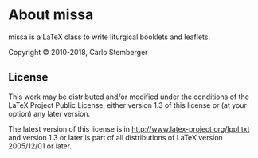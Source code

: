 About missa
===========
missa is a LaTeX class to write liturgical booklets and leaflets.

Copyright © 2010-2018, Carlo Stemberger

License
-------
This work may be distributed and/or modified under the conditions of the
LaTeX Project Public License, either version 1.3 of this license or (at your
option) any later version.

The latest version of this license is in http://www.latex-project.org/lppl.txt
and version 1.3 or later is part of all distributions of LaTeX
version 2005/12/01 or later.
